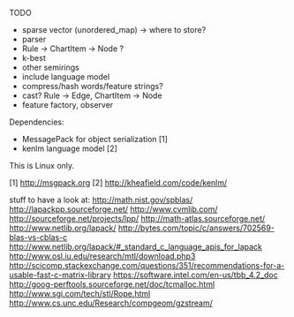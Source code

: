 TODO
  * sparse vector (unordered_map) -> where to store?
  * parser
  * Rule -> ChartItem -> Node ?
  * k-best
  * other semirings
  * include language model
  * compress/hash words/feature strings?
  * cast? Rule -> Edge, ChartItem -> Node
  * feature factory, observer

Dependencies:
 * MessagePack for object serialization [1]
 * kenlm language model [2]

This is Linux only.


[1] http://msgpack.org
[2] http://kheafield.com/code/kenlm/


stuff to have a look at:
http://math.nist.gov/spblas/
http://lapackpp.sourceforge.net/
http://www.cvmlib.com/
http://sourceforge.net/projects/lpp/
http://math-atlas.sourceforge.net/
http://www.netlib.org/lapack/
http://bytes.com/topic/c/answers/702569-blas-vs-cblas-c
http://www.netlib.org/lapack/#_standard_c_language_apis_for_lapack
http://www.osl.iu.edu/research/mtl/download.php3
http://scicomp.stackexchange.com/questions/351/recommendations-for-a-usable-fast-c-matrix-library
https://software.intel.com/en-us/tbb_4.2_doc
http://goog-perftools.sourceforge.net/doc/tcmalloc.html
http://www.sgi.com/tech/stl/Rope.html
http://www.cs.unc.edu/Research/compgeom/gzstream/

